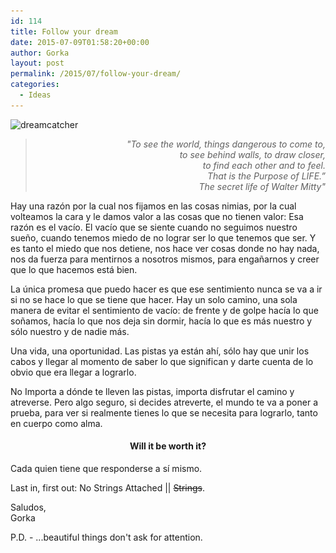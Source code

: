 ```yaml
---
id: 114
title: Follow your dream
date: 2015-07-09T01:58:20+00:00
author: Gorka
layout: post
permalink: /2015/07/follow-your-dream/
categories:
  - Ideas
---
```

<img style="margin: auto;" src="/public/img/2015/07/dreamcatcher-190x300.jpg" alt="dreamcatcher" srcset="/public/img/2015/07/dreamcatcher-190x300.jpg 190w, /public/img/2015/07/dreamcatcher.jpg 434w" sizes="30vw" />

> <p style="text-align: right; font-style: italic;">
>   "To see the world, things dangerous to come to,<br /> to see behind walls, to draw closer,<br /> to find each other and to feel.<br /> That is the Purpose of LIFE.&#8221;<br /> The secret life of Walter Mitty"
> </p>

Hay una razón por la cual nos fijamos en las cosas nimias, por la cual volteamos la cara y le damos valor a las cosas que no tienen valor: Esa razón es el vacío. El vacío que se siente cuando no seguimos nuestro sueño, cuando tenemos miedo de no lograr ser lo que tenemos que ser. Y es tanto el miedo que nos detiene, nos hace ver cosas donde no hay nada, nos da fuerza para mentirnos a nosotros mismos, para engañarnos y creer que lo que hacemos está bien.

La única promesa que puedo hacer es que ese sentimiento nunca se va a ir si no se hace lo que se tiene que hacer. Hay un solo camino, una sola manera de evitar el sentimiento de vacío: de frente y de golpe hacía lo que soñamos, hacía lo que nos deja sin dormir, hacía lo que es más nuestro y sólo nuestro y de nadie más.

Una vida, una oportunidad. Las pistas ya están ahí, sólo hay que unir los cabos y llegar al momento de saber lo que significan y darte cuenta de lo obvio que era llegar a lograrlo.

No Importa a dónde te lleven las pistas, importa disfrutar el camino y atreverse. Pero algo seguro, si decides atreverte, el mundo te va a poner a prueba, para ver si realmente tienes lo que se necesita para lograrlo, tanto en cuerpo como alma.

<h4 style="text-align: center;">
  Will it be worth it?
</h4>

Cada quien tiene que responderse a sí mismo.

Last in, first out: No Strings Attached || <del>Strings</del>.

<p>
  Saludos,<br /> Gorka
</p>

P.D. - ...beautiful things don't ask for attention.
